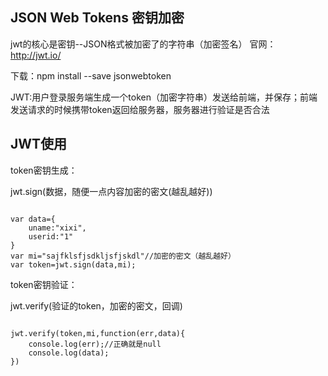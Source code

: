 ## JSON Web Tokens 密钥加密

jwt的核心是密钥--JSON格式被加密了的字符串（加密签名）	官网：http://jwt.io/

下载：npm install --save jsonwebtoken

JWT:用户登录服务端生成一个token（加密字符串）发送给前端，并保存；前端发送请求的时候携带token返回给服务器，服务器进行验证是否合法

## JWT使用



token密钥生成：

jwt.sign(数据，随便一点内容加密的密文(越乱越好))

```

var data={
    uname:"xixi",
    userid:"1"
}
var mi="sajfklsfjsdkljsfjskdl"//加密的密文（越乱越好）
var token=jwt.sign(data,mi);

```



token密钥验证：

jwt.verify(验证的token，加密的密文，回调)

```

jwt.verify(token,mi,function(err,data){
    console.log(err);//正确就是null
    console.log(data);
})

```

